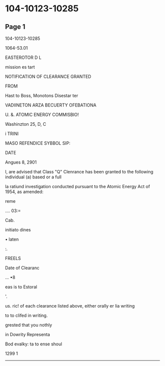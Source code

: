 # 104-10123-10285

## Page 1

104-10123-10285

1064-53.01

EASTEROTOR D L

mission es tart

NOTIFICATION OF CLEARANCE GRANTED

FROM

Hast to Boss, Monotons Disestar ter

VADIINETON ARZA BECUERTY OFEBATIONA

U. &. ATOMIC ENERGY COMMISBIO!

Washinzton 25, D, C

i TRINI

MASO REFENDICE SYBBOL SIP:

DATE

Angues 8, 2901

I, are advised that Class "Q" Clenrance has been granted to the following individual (a) based or a full

la ratiund investigation conducted pursuant to the Atomic Energy Act of 1954, as amended:

reme

.... 03:=

Cab.

initiato dines

• laten

:*.*

FREELS

Date of Clearanc

... •8

eas is to Estoral

'.

us. ric! of each clearance listed above, either orally er lia writing

to to clifed in writing.

grested that you nothly

in Dowrity Representa

Bod evalky: ta to ense shoul

1299 1

---


